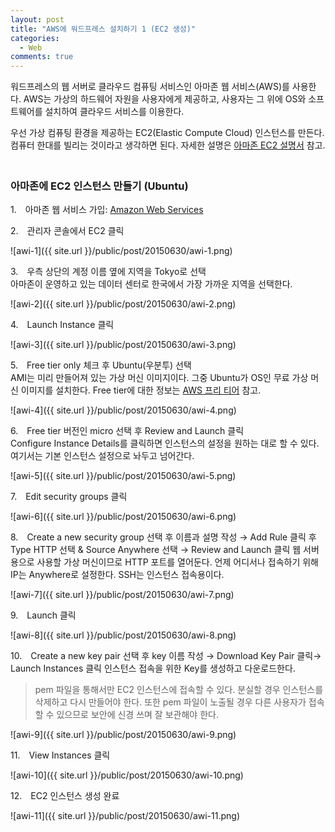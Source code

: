 ```yaml
---
layout: post
title: "AWS에 워드프레스 설치하기 1 (EC2 생성)"
categories:
  - Web
comments: true
---
```


워드프레스의 웹 서버로 클라우드 컴퓨팅 서비스인 아마존 웹 서비스(AWS)를 사용한다. AWS는 가상의 하드웨어 자원을 사용자에게 제공하고, 사용자는 그 위에 OS와 소프트웨어를 설치하여 클라우드 서비스를 이용한다.

우선 가상 컴퓨팅 환경을 제공하는 EC2(Elastic Compute Cloud) 인스턴스를 만든다. 컴퓨터 한대를 빌리는 것이라고 생각하면 된다. 자세한 설명은 [아마존 EC2 설명서](http://docs.aws.amazon.com/ko_kr/AWSEC2/latest/UserGuide/concepts.html) 참고.  
　

### 아마존에 EC2 인스턴스 만들기 (Ubuntu)

1.　아마존 웹 서비스 가입: [Amazon Web Services](http://aws.amazon.com/ko/)

2.　관리자 콘솔에서 EC2 클릭

![awi-1]({{ site.url }}/public/post/20150630/awi-1.png)  

3.　우측 상단의 계정 이름 옆에 지역을 Tokyo로 선택  
아마존이 운영하고 있는 데이터 센터로 한국에서 가장 가까운 지역을 선택한다.

![awi-2]({{ site.url }}/public/post/20150630/awi-2.png)

4.　Launch Instance 클릭  

![awi-3]({{ site.url }}/public/post/20150630/awi-3.png)

5.　Free tier only 체크 후 Ubuntu(우분투) 선택  
AMI는 미리 만들어져 있는 가상 머신 이미지이다. 그중 Ubuntu가 OS인 무료 가상 머신 이미지를 설치한다. Free tier에 대한 정보는 [AWS 프리 티어](http://aws.amazon.com/ko/free/) 참고.

![awi-4]({{ site.url }}/public/post/20150630/awi-4.png)

6.　Free tier 버전인 micro 선택 후 Review and Launch 클릭  
Configure Instance Details를 클릭하면 인스턴스의 설정을 원하는 대로 할 수 있다. 여기서는 기본 인스턴스 설정으로 놔두고 넘어간다.

![awi-5]({{ site.url }}/public/post/20150630/awi-5.png)

7.　Edit security groups 클릭

![awi-6]({{ site.url }}/public/post/20150630/awi-6.png)

8.　Create a new security group 선택 후 이름과 설명 작성 → Add Rule 클릭 후 Type HTTP 선택 & Source Anywhere 선택 → Review and Launch 클릭
웹 서버 용으로 사용할 가상 머신이므로 HTTP 포트를 열어둔다. 언제 어디서나 접속하기 위해 IP는 Anywhere로 설정한다. SSH는 인스턴스 접속용이다.

![awi-7]({{ site.url }}/public/post/20150630/awi-7.png)

9.　Launch 클릭

![awi-8]({{ site.url }}/public/post/20150630/awi-8.png)

10.　Create a new key pair 선택 후 key 이름 작성 → Download Key Pair 클릭→ Launch Instances 클릭
인스턴스 접속을 위한 Key를 생성하고 다운로드한다.

> pem 파일을 통해서만 EC2 인스턴스에 접속할 수 있다. 분실할 경우 인스턴스를 삭제하고 다시 만들어야 한다. 또한 pem 파일이 노출될 경우 다른 사용자가 접속할 수 있으므로 보안에 신경 쓰며 잘 보관해야 한다.

![awi-9]({{ site.url }}/public/post/20150630/awi-9.png)

11.　View Instances 클릭

![awi-10]({{ site.url }}/public/post/20150630/awi-10.png)

12.　EC2 인스턴스 생성 완료

![awi-11]({{ site.url }}/public/post/20150630/awi-11.png)
